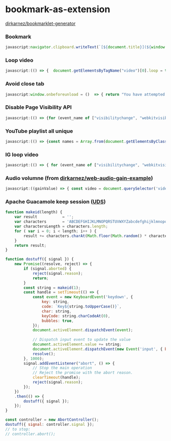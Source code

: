 bookmark-as-extension
=====================
[dirkarnez/bookmarklet-generator](https://github.com/dirkarnez/bookmarklet-generator)
### Bookmark
```javascript
javascript:navigator.clipboard.writeText(`[${document.title}](${window.location.href})`).then(a => alert("done"));
```

### Loop video
```javascript
javascript:(() => {  document.getElementsByTagName("video")[0].loop = true; })();
```

### Avoid close tab
```javascript
javascript:window.onbeforeunload = ()  => { return "You have attempted to leave this page. Are you sure?"; }
```

### Disable Page Visibility API
```javascript
javascript:(() => {for (event_name of ["visibilitychange", "webkitvisibilitychange", "blur"]) { window.addEventListener(event_name, function(event) { event.stopImmediatePropagation(); }, true); }})()
```

### YouTube playlist all unique
```javascript
javascript:(() => {const names = Array.from(document.getElementsByClassName("yt-simple-endpoint style-scope ytd-playlist-video-renderer")).map(a => a.innerText);alert([...new Set(names)].length == names.length && names.every(a => a != `[Deleted video]`));})();
```

### IG loop video
```javascript
javascript:(() => { for (event_name of ["visibilitychange", "webkitvisibilitychange", "blur"]) { window.addEventListener(event_name, function(event) { event.stopImmediatePropagation(); }, true); for (var i = 0; i < document.getElementsByTagName("video")[0].parentNode.childNodes.length; i++) { if (document.getElementsByTagName("video")[0].parentNode.childNodes[i] != document.getElementsByTagName("video")[0]) { document.getElementsByTagName("video")[0].parentNode.removeChild(document.getElementsByTagName("video")[0].parentNode.childNodes[i]); } }; document.getElementsByTagName("video")[0].controls = true; }})()
```

### Audio volumne (from [dirkarnez/web-audio-gain-example](https://github.com/dirkarnez/web-audio-gain-example))
```javascript
javascript:((gainValue) => { const video = document.querySelector('video'); if (!window.myGainNode) { const myAudioContext = new AudioContext(); const sourceNode = myAudioContext.createMediaElementSource(video); window.myGainNode = myAudioContext.createGain(); sourceNode.connect(window.myGainNode); window.myGainNode.connect(myAudioContext.destination); } window.myGainNode.gain.value = gainValue; })(prompt("Default is 1, enter the gain"))
```

### Apache Guacamole keep session ([UDS](https://puuds.polyu.edu.hk/uds/page/services))
```javascript
function makeid(length) {
    var result           = '';
    var characters       = 'ABCDEFGHIJKLMNOPQRSTUVWXYZabcdefghijklmnopqrstuvwxyz0123456789';
    var charactersLength = characters.length;
    for ( var i = 0; i < length; i++ ) {
        result += characters.charAt(Math.floor(Math.random() * charactersLength));
    }
    return result;
}

function dostuff({ signal }) {
    new Promise((resolve, reject) => {
        if (signal.aborted) {
            reject(signal.reason);
            return;
        }
        const string = makeid(1);
        const handle = setTimeout(() => {
            const event = new KeyboardEvent('keydown', {
                key: string,
                code: `Key${string.toUpperCase()}`,
                char: string,
                keyCode: string.charCodeAt(0),
                bubbles: true,
            });
            document.activeElement.dispatchEvent(event);
            
            // Dispatch input event to update the value
            document.activeElement.value += string;
            document.activeElement.dispatchEvent(new Event('input', { bubbles: true }));
            resolve();
        }, 1000);
        signal.addEventListener("abort", () => {
            // Stop the main operation
            // Reject the promise with the abort reason.
            clearTimeout(handle);
            reject(signal.reason);
        });
    })
    .then(() => {
        dostuff({ signal });
    });
}

const controller = new AbortController();
dostuff({ signal: controller.signal });
// to stop:
// controller.abort(); 
```
